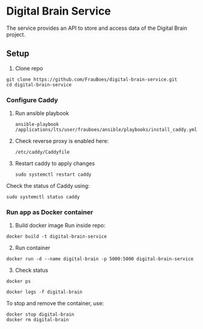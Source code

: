 # Digital Brain Service
The service provides an API to store and access data of the Digital Brain project. 

## Setup

1. Clone repo
```
git clone https://github.com/FrauBoes/digital-brain-service.git
cd digital-brain-service
```

### Configure Caddy

1. Run ansible playbook
   
   `ansible-playbook /applications/lts/user/frauboes/ansible/playbooks/install_caddy.yml`

2. Check reverse proxy is enabled here: 
   
   `/etc/caddy/Caddyfile`

3. Restart caddy to apply changes
   
   `sudo systemctl restart caddy`

Check the status of Caddy using:

`sudo systemctl status caddy`

### Run app as Docker container

1. Build docker image
Run inside repo: 

`docker build -t digital-brain-service`

2. Run container
   
`docker run -d --name digital-brain -p 5000:5000 digital-brain-service`

3. Check status
   
`docker ps`

`docker logs -f digital-brain`

To stop and remove the container, use:
```
docker stop digital-brain
docker rm digital-brain
```

